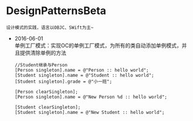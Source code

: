 # DesignPatternsBeta
	设计模式的实践，语言以OBJC、SWift为主~

*	2016-06-01   
单例工厂模式：实现OC的单例工厂模式，为所有的类自动添加单例模式，并且提供清除单例的方法
		
		//Student继承与Person
		[Person singleton].name = @"Person :: hello world";
		[Student singleton].name = @"Student :: hello world";
		[Student singleton].grade = @"小一班";
		
		[Person clearSingleton];
		[Person singleton].name = @"New Person %d :: hello world";
		
		[Student clearSingleton];
		[Student singleton].name = @"New Student :: hello world";
